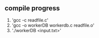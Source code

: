 <br>

## compile progress

 1. 'gcc -c readfile.c'
 2. 'gcc -o workerDB workerdb.c readfile.o'
 3. './workerDB <input.txt>'

